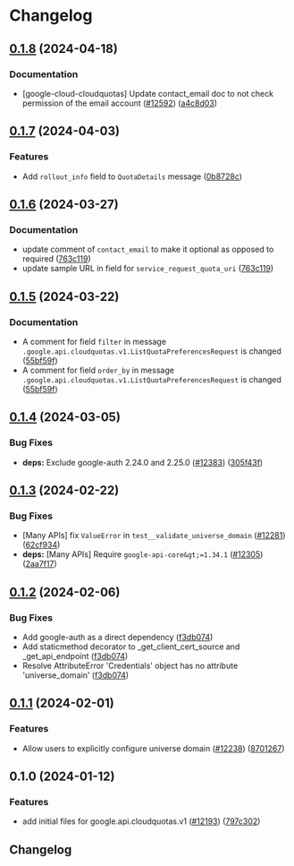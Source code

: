 # Changelog

## [0.1.8](https://github.com/googleapis/google-cloud-python/compare/google-cloud-cloudquotas-v0.1.7...google-cloud-cloudquotas-v0.1.8) (2024-04-18)


### Documentation

* [google-cloud-cloudquotas] Update contact_email doc to not check permission of the email account ([#12592](https://github.com/googleapis/google-cloud-python/issues/12592)) ([a4c8d03](https://github.com/googleapis/google-cloud-python/commit/a4c8d03a01a102761b6aaf066cc96273fd903c9c))

## [0.1.7](https://github.com/googleapis/google-cloud-python/compare/google-cloud-cloudquotas-v0.1.6...google-cloud-cloudquotas-v0.1.7) (2024-04-03)


### Features

* Add `rollout_info` field to `QuotaDetails` message ([0b8728c](https://github.com/googleapis/google-cloud-python/commit/0b8728ccd8072c0f761a119971fb0dfe20207cf5))

## [0.1.6](https://github.com/googleapis/google-cloud-python/compare/google-cloud-cloudquotas-v0.1.5...google-cloud-cloudquotas-v0.1.6) (2024-03-27)


### Documentation

* update comment of `contact_email` to make it optional as opposed to required ([763c119](https://github.com/googleapis/google-cloud-python/commit/763c1199b9c5d6c9a6297bed6bb815e4c80432e3))
* update sample URL in field for `service_request_quota_uri` ([763c119](https://github.com/googleapis/google-cloud-python/commit/763c1199b9c5d6c9a6297bed6bb815e4c80432e3))

## [0.1.5](https://github.com/googleapis/google-cloud-python/compare/google-cloud-cloudquotas-v0.1.4...google-cloud-cloudquotas-v0.1.5) (2024-03-22)


### Documentation

* A comment for field `filter` in message `.google.api.cloudquotas.v1.ListQuotaPreferencesRequest` is changed ([55bf59f](https://github.com/googleapis/google-cloud-python/commit/55bf59ffe7d96c747b4b2c47cbcebe31e4bc0183))
* A comment for field `order_by` in message `.google.api.cloudquotas.v1.ListQuotaPreferencesRequest` is changed ([55bf59f](https://github.com/googleapis/google-cloud-python/commit/55bf59ffe7d96c747b4b2c47cbcebe31e4bc0183))

## [0.1.4](https://github.com/googleapis/google-cloud-python/compare/google-cloud-cloudquotas-v0.1.3...google-cloud-cloudquotas-v0.1.4) (2024-03-05)


### Bug Fixes

* **deps:** Exclude google-auth 2.24.0 and 2.25.0 ([#12383](https://github.com/googleapis/google-cloud-python/issues/12383)) ([305f43f](https://github.com/googleapis/google-cloud-python/commit/305f43f7d6293e3316248f421fdc19c5d8405c21))

## [0.1.3](https://github.com/googleapis/google-cloud-python/compare/google-cloud-cloudquotas-v0.1.2...google-cloud-cloudquotas-v0.1.3) (2024-02-22)


### Bug Fixes

* [Many APIs] fix `ValueError` in `test__validate_universe_domain` ([#12281](https://github.com/googleapis/google-cloud-python/issues/12281)) ([62cf934](https://github.com/googleapis/google-cloud-python/commit/62cf934b140173d7b39e6c9ffa66e218b98260d4))
* **deps:** [Many APIs] Require `google-api-core&gt;=1.34.1` ([#12305](https://github.com/googleapis/google-cloud-python/issues/12305)) ([2aa7f17](https://github.com/googleapis/google-cloud-python/commit/2aa7f17a5fd4f2249260225db91fb0414d06eaa7))

## [0.1.2](https://github.com/googleapis/google-cloud-python/compare/google-cloud-cloudquotas-v0.1.1...google-cloud-cloudquotas-v0.1.2) (2024-02-06)


### Bug Fixes

* Add google-auth as a direct dependency ([f3db074](https://github.com/googleapis/google-cloud-python/commit/f3db074e7bbf505d5989e4c353461ab6bef4905c))
* Add staticmethod decorator to _get_client_cert_source and _get_api_endpoint ([f3db074](https://github.com/googleapis/google-cloud-python/commit/f3db074e7bbf505d5989e4c353461ab6bef4905c))
* Resolve AttributeError 'Credentials' object has no attribute 'universe_domain' ([f3db074](https://github.com/googleapis/google-cloud-python/commit/f3db074e7bbf505d5989e4c353461ab6bef4905c))

## [0.1.1](https://github.com/googleapis/google-cloud-python/compare/google-cloud-cloudquotas-v0.1.0...google-cloud-cloudquotas-v0.1.1) (2024-02-01)


### Features

* Allow users to explicitly configure universe domain ([#12238](https://github.com/googleapis/google-cloud-python/issues/12238)) ([8701267](https://github.com/googleapis/google-cloud-python/commit/8701267fc9694844b9365024cd59354785247aa0))

## 0.1.0 (2024-01-12)


### Features

* add initial files for google.api.cloudquotas.v1 ([#12193](https://github.com/googleapis/google-cloud-python/issues/12193)) ([797c302](https://github.com/googleapis/google-cloud-python/commit/797c302fcc475657959488a5db503a874d910c21))

## Changelog
